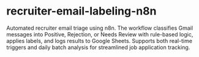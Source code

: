 # recruiter-email-labeling-n8n
Automated recruiter email triage using n8n. The workflow classifies Gmail messages into Positive, Rejection, or Needs Review with rule-based logic, applies labels, and logs results to Google Sheets. Supports both real-time triggers and daily batch analysis for streamlined job application tracking.
